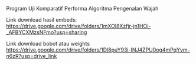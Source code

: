 Program Uji Komparatif Performa Algoritma Pengenalan Wajah

Link download hasil embeds:
https://drive.google.com/drive/folders/1mXOI8Xzfjr-jn1HOi-_AFBYCXMzsNFmo?usp=sharing

Link download bobot atau weights
https://drive.google.com/drive/folders/1Dl8puY93i-INJ4ZPU0og4mPqYvm-n6zR?usp=drive_link
